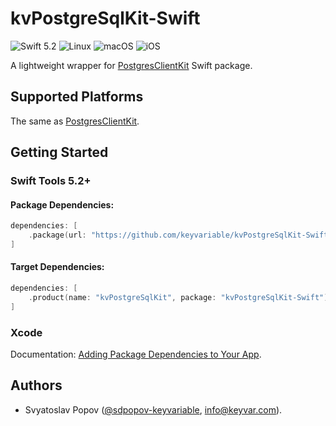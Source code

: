 # kvPostgreSqlKit-Swift

![Swift 5.2](https://img.shields.io/badge/swift-5.2-green.svg)
![Linux](https://img.shields.io/badge/os-linux-green.svg)
![macOS](https://img.shields.io/badge/os-macOS-green.svg)
![iOS](https://img.shields.io/badge/os-iOS-green.svg)

A lightweight wrapper for [PostgresClientKit](https://github.com/codewinsdotcom/PostgresClientKit) Swift package.


## Supported Platforms

The same as [PostgresClientKit](https://github.com/codewinsdotcom/PostgresClientKit).


## Getting Started

### Swift Tools 5.2+

#### Package Dependencies:

```swift
dependencies: [
    .package(url: "https://github.com/keyvariable/kvPostgreSqlKit-Swift.git", from: "0.1.0"),
]
```

#### Target Dependencies:

```swift
dependencies: [
    .product(name: "kvPostgreSqlKit", package: "kvPostgreSqlKit-Swift"),
]
```

### Xcode

Documentation: [Adding Package Dependencies to Your App](https://developer.apple.com/documentation/xcode/adding_package_dependencies_to_your_app).


## Authors

- Svyatoslav Popov ([@sdpopov-keyvariable](https://github.com/sdpopov-keyvariable), [info@keyvar.com](mailto:info@keyvar.com)).
